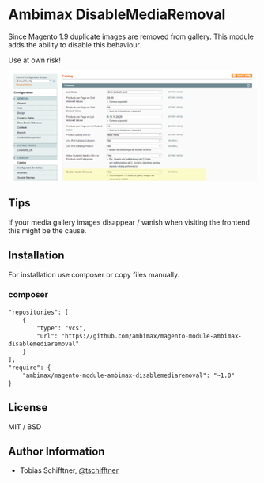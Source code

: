 
# Ambimax DisableMediaRemoval

Since Magento 1.9 duplicate images are removed from gallery. This module adds the ability to disable this behaviour.

Use at own risk!

![Backend Screenshot](doc/screenshot-backend.png "Backend Screenshot")

## Tips

If your media gallery images disappear / vanish when visiting the frontend this might be the cause.

##  Installation

For installation use composer or copy files manually.

### composer
```
"repositories": [
    {
        "type": "vcs",
        "url": "https://github.com/ambimax/magento-module-ambimax-disablemediaremoval"
    }
],
"require": {
    "ambimax/magento-module-ambimax-disablemediaremoval": "~1.0"
}
```

## License

MIT / BSD

## Author Information

 - Tobias Schifftner, [@tschifftner](https://twitter.com/tschifftner)